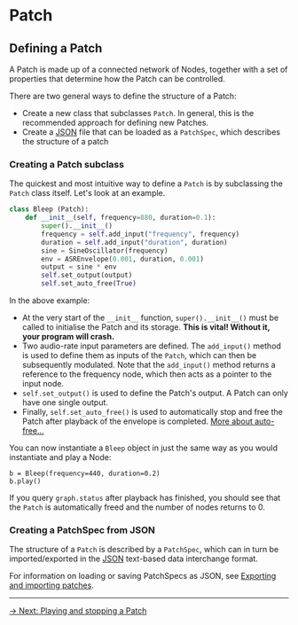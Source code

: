 # Patch

## Defining a Patch

A Patch is made up of a connected network of Nodes, together with a set of properties that determine how the Patch can be controlled.

There are two general ways to define the structure of a Patch:

- Create a new class that subclasses `Patch`. In general, this is the recommended approach for defining new Patches.
- Create a [JSON](https://www.json.org/json-en.html) file that can be loaded as a `PatchSpec`, which describes the structure of a patch 

### Creating a Patch subclass

The quickest and most intuitive way to define a `Patch` is by subclassing the `Patch` class itself. Let's look at an example.

```python
class Bleep (Patch):
    def __init__(self, frequency=880, duration=0.1):
        super().__init__()
        frequency = self.add_input("frequency", frequency)
        duration = self.add_input("duration", duration)
        sine = SineOscillator(frequency)
        env = ASREnvelope(0.001, duration, 0.001)
        output = sine * env
        self.set_output(output)
        self.set_auto_free(True)
```

In the above example:

- At the very start of the `__init__` function, `super().__init__()` must be called to initialise the Patch and its storage. **This is vital! Without it, your program will crash.** 
- Two audio-rate input parameters are defined. The `add_input()` method is used to define them as inputs of the `Patch`, which can then be subsequently modulated. Note that the `add_input()` method returns a reference to the frequency node, which then acts as a pointer to the input node.
- `self.set_output()` is used to define the Patch's output. A Patch can only have one single output.
- Finally, `self.set_auto_free()` is used to automatically stop and free the Patch after playback of the envelope is completed. [More about auto-free...](auto-free) 

You can now instantiate a `Bleep` object in just the same way as you would instantiate and play a Node:

```
b = Bleep(frequency=440, duration=0.2)
b.play()
```

If you query `graph.status` after playback has finished, you should see that the `Patch` is automatically freed and the number of nodes returns to 0. 

### Creating a PatchSpec from JSON

The structure of a `Patch` is described by a `PatchSpec`, which can in turn be imported/exported in the [JSON](https://www.json.org/json-en.html) text-based data interchange format. 

For information on loading or saving PatchSpecs as JSON, see [Exporting and importing patches](exporting).

---

[→ Next: Playing and stopping a Patch](playback)